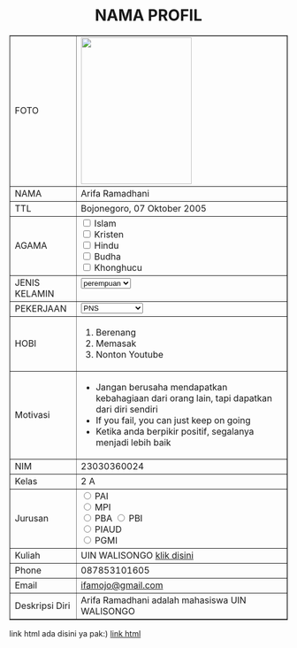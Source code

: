 <!DOCTYPE html>
<html>
<head>
<title>NAMA PROFIL</title>
</head>
<body>
<h1 align="center">NAMA PROFIL</h1>
<table width="745" border="1" cellspacing="0" cellpadding="5" align="center">
<td>FOTO</td>
<td> <img src="C:\Users\USER\Downloads\photo arifa.jpeg" width="200px" height="265px"></td>
</tr>
<tr>
<td>NAMA</td>
<td>Arifa Ramadhani</td>
</tr>
<tr>
<td>TTL</td>
<td>Bojonegoro, 07 Oktober 2005</td>
</tr>
<tr>
<td>AGAMA</td>
<td><input type="checkbox" id="vehicle1" name="vehicle1" value="Bike">
  <label for="vehicle1"> Islam</label><br>
  <input type="checkbox" id="vehicle2" name="vehicle2" value="Car">
  <label for="vehicle2"> Kristen</label><br>
  <input type="checkbox" id="vehicle3" name="vehicle3" value="Boat">
  <label for="vehicle3"> Hindu</label><br>
  <input type="checkbox" id="vehicle1" name="vehicle1" value="Bike">
  <label for="vehicle1"> Budha</label><br>
  <input type="checkbox" id="vehicle2" name="vehicle2" value="Car">
  <label for="vehicle2"> Khonghucu</label><br>
    </select>
    </form></td>
</tr>
<tr>
<td>JENIS KELAMIN</td>
<td><form action="proses.php" method="get">
    <select name='jenis kelamin'>
      <option value='Laki-laki'>perempuan</option>
      <option value='Perempuan'>laki-laki</option>
    </select></form></td>
</tr>
<tr>
<td>PEKERJAAN</td>
<td><select name="subjects" id="subjects">
    <option value="PNS">PNS</option>
    <option value="WIRASWASTA">WIRASWASTA</option>
    <option value="BUMN">BUMN</option>
    <option value="MAHASISWA">MAHASISWA</option>
</select></td>
</tr>
<tr>
<td>HOBI</td>
<td><ol>
    <li>Berenang</li>
    <li>Memasak</li>
    <li>Nonton Youtube</li>
  </ol></td>
</tr>
<tr>
<td>Motivasi</td>
<td><ul>
    <li>Jangan berusaha mendapatkan kebahagiaan dari orang lain, tapi dapatkan dari diri sendiri</li>
    <li>If you fail, you can just keep on going</li>
    <li>Ketika anda berpikir positif, segalanya menjadi lebih baik</li>
</ul></td>
</tr>
<tr>
<td>NIM</td>
<td>23030360024</td>
</tr>
<tr>
<td>Kelas</td>
<td>2 A</td>
</tr>
<tr>
<td>Jurusan</td>
<td> <input type="radio" id="PAI" name="fav_language" value="PAI">
  <label for="PAI">PAI</label><br>
  <input type="radio" id="MPI" name="fav_language" value="MPI">
  <label for="MPI">MPI</label><br>
  <input type="radio" id="PBA" name="fav_language" value="PBA">
  <label for="PBA">PBA</label>
  <input type="radio" id="PBI" name="fav_language" value="PBI">
  <label for="PBI">PBI</label><br>
  <input type="radio" id="PIAUD" name="fav_language" value="PIAUD">
  <label for="PIAUD">PIAUD</label><br>
  <input type="radio" id="PGMI" name="fav_language" value="PGMI">
  <label for="PGMI">PGMI</label></td>
</tr>
<tr>
<td>Kuliah</td>
<td>UIN WALISONGO <a href="https://walisongo.ac.id/">klik disini</a></td>
</tr>
<tr>
<td>Phone</td>
<td>087853101605</td>
</tr>
<tr>
<td>Email</td>
<td><a href="ifamojo@gmail.com">ifamojo@gmail.com</a></td>
</tr>
<tr>
<td>Deskripsi Diri</td>
<td>Arifa Ramadhani adalah mahasiswa UIN WALISONGO</td>
</tr>
</table>
<body>
 <p>link html ada disini ya pak:) <a href="">link html</a></p>
</body>
</html>
